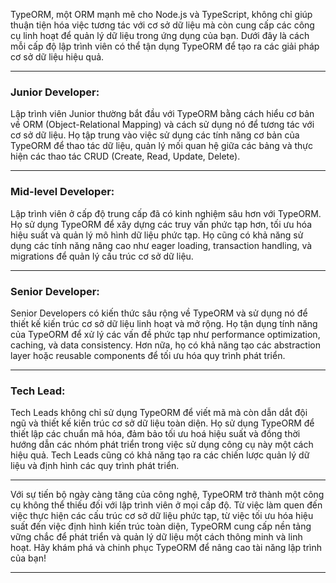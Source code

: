 TypeORM, một ORM mạnh mẽ cho Node.js và TypeScript, không chỉ giúp thuận tiện hóa việc tương tác với cơ sở dữ liệu mà còn cung cấp các công cụ linh hoạt để quản lý dữ liệu trong ứng dụng của bạn. Dưới đây là cách mỗi cấp độ lập trình viên có thể tận dụng TypeORM để tạo ra các giải pháp cơ sở dữ liệu hiệu quả.

---

### Junior Developer:

Lập trình viên Junior thường bắt đầu với TypeORM bằng cách hiểu cơ bản về ORM (Object-Relational Mapping) và cách sử dụng nó để tương tác với cơ sở dữ liệu. Họ tập trung vào việc sử dụng các tính năng cơ bản của TypeORM để thao tác dữ liệu, quản lý mối quan hệ giữa các bảng và thực hiện các thao tác CRUD (Create, Read, Update, Delete).

---

### Mid-level Developer:

Lập trình viên ở cấp độ trung cấp đã có kinh nghiệm sâu hơn với TypeORM. Họ sử dụng TypeORM để xây dựng các truy vấn phức tạp hơn, tối ưu hóa hiệu suất và quản lý mô hình dữ liệu phức tạp. Họ cũng có khả năng sử dụng các tính năng nâng cao như eager loading, transaction handling, và migrations để quản lý cấu trúc cơ sở dữ liệu.

---

### Senior Developer:

Senior Developers có kiến thức sâu rộng về TypeORM và sử dụng nó để thiết kế kiến trúc cơ sở dữ liệu linh hoạt và mở rộng. Họ tận dụng tính năng của TypeORM để xử lý các vấn đề phức tạp như performance optimization, caching, và data consistency. Hơn nữa, họ có khả năng tạo các abstraction layer hoặc reusable components để tối ưu hóa quy trình phát triển.

---

### Tech Lead:

Tech Leads không chỉ sử dụng TypeORM để viết mã mà còn dẫn dắt đội ngũ và thiết kế kiến trúc cơ sở dữ liệu toàn diện. Họ sử dụng TypeORM để thiết lập các chuẩn mã hóa, đảm bảo tối ưu hoá hiệu suất và đồng thời hướng dẫn các nhóm phát triển trong việc sử dụng công cụ này một cách hiệu quả. Tech Leads cũng có khả năng tạo ra các chiến lược quản lý dữ liệu và định hình các quy trình phát triển.

---

Với sự tiến bộ ngày càng tăng của công nghệ, TypeORM trở thành một công cụ không thể thiếu đối với lập trình viên ở mọi cấp độ. Từ việc làm quen đến việc thực hiện các cấu trúc cơ sở dữ liệu phức tạp, từ việc tối ưu hóa hiệu suất đến việc định hình kiến trúc toàn diện, TypeORM cung cấp nền tảng vững chắc để phát triển và quản lý dữ liệu một cách thông minh và linh hoạt. Hãy khám phá và chinh phục TypeORM để nâng cao tài năng lập trình của bạn!

---
